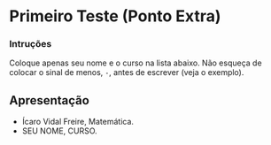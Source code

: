 # Primeiro Teste (Ponto Extra)

### Intruções
Coloque apenas seu nome e o curso na lista abaixo.
Não esqueça de colocar o sinal de menos, `-`, antes de escrever (veja o exemplo).

## Apresentação

- Ícaro Vidal Freire, Matemática.
- SEU NOME, CURSO.
